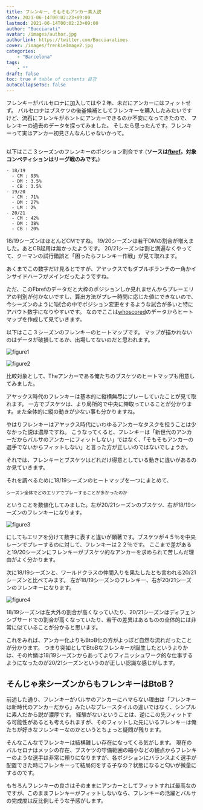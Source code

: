 ```yaml
---
title: フレンキー、そもそもアンカー素人説
date: 2021-06-14T00:02:23+09:00
lastmod: 2021-06-14T00:02:23+09:00
author: "Bucciarati"
avatar: /images/author.jpg
authorlink: https://twitter.com/Bucciaratimes
cover: /images/frenkieImage2.jpg
categories:
    - "Barcelona"
tags: 
    - ""
draft: false
toc: true # table of contents 目次
autoCollapseToc: false
---
```


フレンキーがバルセロナに加入してはや２年、未だにアンカーにはフィットせず。
バルセロナはブスケツの後釜候補としてフレンキーを購入したみたいですけど、流石にフレンキがホントにアンカーできるのか不安になってきたので、
フレンキーの過去のデータを探ってみました。
そしたら思ったんです。フレンキーって実はアンカー初見さんなんじゃないかって。

##

以下はここ３シーズンのフレンキーのポジション割合です
(**ソースは[fbref](https://fbref.com/en/)。対象コンペティションはリーグ戦のみです。**)

```
- 18/19
  - CM : 93%
  - DM : 3.5%
  - CB : 3.5%
- 19/20
  - CM : 71%
  - DM : 27%
  - LM : 2%
- 20/21
  - CM : 42%
  - DM : 38%
  - CB : 20%
```
18/19シーズンはほとんどCMですね。
19/20シーズンは若干DMの割合が増えました。あとCB起用は無かったようです。
20/21シーズンは割と満遍なくやってて、クーマンの試行錯誤と「困ったらフレンキー作戦」が見て取れます。

あくまでこの数字だけ見るとですが、アヤックスでもダブルボランチの一角かインサイドハーフがメインだったようですね。

ただ、このFbrefのデータだと大枠のポジションしか見れませんからプレーエリアの判別が付かないですし、算出方法がプレー時間に応じた値にできないので、今シーズンのように1試合の中でポジション変更をするような試合が多いと特にアバウト数字になりやすいです。
なのでここは[whoscored](https://www.whoscored.com/)のデータからヒートマップを作成して見ていきます。

以下はここ３シーズンのフレンキーのヒートマップです。
マップが描かれないのはデータが破損してるか、出場してないのだと思われます。

![figure1](/images/report/heatmap1.png) 

![figure2](/images/report/heatmap2.png) 

比較対象として、Theアンカーである俺たちのブスケツのヒートマップも用意してみました。

アヤックス時代のフレンキーは基本的に縦横無尽にプレーしていたことが見て取れます。
一方でブスケツは、より局所的で中央に陣取っていることが分かります。また全体的に縦の動きが少ない事も分かりますね。

やはりフレンキーはアヤックス時代にいわゆるアンカーなタスクを担うことは少なかった説は濃厚ですね。
こうなってくると、フレンキーは「新世代のアンカーだからバルサのアンカーにフィットしない」ではなく、「そもそもアンカーの選手でないからフィットしない」と言った方が正しいのではないでしょうか。

それでは、フレンキーとブスケツはどれだけ得意としている動きに違いがあるのか見ていきます。

それを調べるために18/19シーズンのヒートマップを一つにまとめて、
```
シーズン全体でどのエリアでプレーすることが多かったのか
```
ということを数値化してみました。左が20/21シーズンのブスケツ、右が18/19シーズンのフレンキーになります。

![figure3](/images/report/heatmap5.png) 

にしてもエリアを分けて数字に表すと違いが顕著です。ブスケツが４５％を中央レーンでプレーするのに対して、フレンキーは２２％です。
ここまで差があると19/20シーズンにフレンキーがブスケツ的なアンカーを求められて苦しんだ理由がよく分かります。

次に18/19シーズンと、ワールドクラスの仲間入りを果たしたとも言われる20/21シーズンと比べてみます。
左が18/19シーズンのフレンキー、右が20/21シーズンのフレンキーになります。

![figure4](/images/report/heatmap6.png) 

18/19シーズンは左大外の割合が高くなっていたり、20/21シーズンはディフェンシブサードでの割合が高くなっていたり、若干の差異はあるものの全体的には非常に似ていることが分かると思います。

これをみれば、アンカー化よりもBtoB化の方がよっぽど自然な流れだったことが分かります。
つまり突如としてBtoBなフレンキーが誕生したというよりかは、その片鱗は18/19シーズンからあってよりフィニッシュワーク的な仕事するようになったのが20/21シーズンというのが正しい認識な感じがします。

## そんじゃ来シーズンからもフレンキーはBtoB？

前述した通り、フレンキーがバルサのアンカーにハマらない理由は「フレンキーは新時代のアンカーだから」みたいなプレースタイルの違いではなく、シンプルに素人だから説が濃厚です。
経験がないということは、逆にこの先フィットする可能性があるとも考えられますが、そのフィットした先にいるフレンキーは俺たちが好きなフレンキーなのかというとちょっと疑問が残ります。

そんなこんなでフレンキーは結構難しい存在になってくる気がします。
現在のバルセロナはメッシの存在、ブスケツの守備範囲の縮小などの観点からフレンキーのような選手は非常に頼りになりますが、各ポジションにバランスよく選手が配置できた時にフレンキーって結局何をする子なの？状態になると匂いが微量にするのです。

もちろんフレンキーの良さはそのままにアンカーとしてフィットすれば最高なのですが、このままフレンキーがフィットしないなら、フレンキーの活躍とバルサの完成度は反比例しそうな予感がします。

